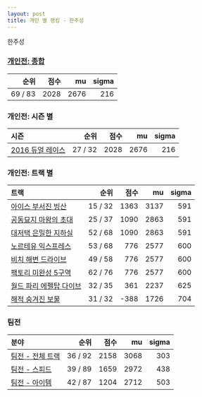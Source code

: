 ```yaml
---
layout: post
title: 개인 별 랭킹 - 한주성
---
```


한주성

### [개인전: 종합](../singles-full)

| 순위 | 점수 | mu | sigma |
|---:|---:|---:|---:|
| 69 / 83 | 2028 | 2676 | 216 |

### 개인전: 시즌 별

| 시즌 | 순위 | 점수 | mu | sigma |
|:---|---:|---:|---:|---:|
| [2016 듀얼 레이스](../s2016_1) | 27 / 32 | 2028 | 2676 | 216 |

### 개인전: 트랙 별

| 트랙 | 순위 | 점수 | mu | sigma |
|:---|---:|---:|---:|---:|
| [아이스 부서진 빙산](../boobing) | 15 / 32 | 1363 | 3137 | 591 |
| [공동묘지 마왕의 초대](../mawang) | 25 / 37 | 1090 | 2863 | 591 |
| [대저택 은밀한 지하실](../jeotaek) | 52 / 68 | 1090 | 2863 | 591 |
| [노르테유 익스프레스](../noex) | 53 / 68 | 776 | 2577 | 600 |
| [비치 해변 드라이브](../haebyun) | 49 / 58 | 776 | 2577 | 600 |
| [팩토리 미완성 5구역](../district5) | 62 / 76 | 776 | 2577 | 600 |
| [월드 파리 에펠탑 다이브](../eifel) | 32 / 35 | 361 | 2237 | 625 |
| [해적 숨겨진 보물](../haesumbo) | 31 / 32 | -388 | 1726 | 704 |

### 팀전

| 분야 | 순위 | 점수 | mu | sigma |
|:---|---:|---:|---:|---:|
| [팀전 - 전체 트랙](../team-full) | 36 / 92 | 2158 | 3068 | 303 |
| [팀전 - 스피드](../team-speed) | 39 / 89 | 1659 | 2972 | 438 |
| [팀전 - 아이템](../team-item) | 42 / 87 | 1204 | 2712 | 503 |
